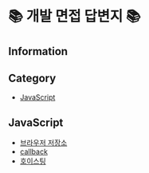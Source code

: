 # 📚 개발 면접 답변지 📚

## Information

## Category
* [JavaScript](##javascript)


## JavaScript
- [브라우저 저장소](https://github.com/hae-on/kongdak-kongdak_interview/blob/main/JavaScript/%EB%B8%8C%EB%9D%BC%EC%9A%B0%EC%A0%80%EC%A0%80%EC%9E%A5%EC%86%8C.md)
- [callback](https://github.com/hae-on/kongdak-kongdak_interview/blob/main/JavaScript/callback.md)
- [호이스팅](https://github.com/hae-on/kongdak-kongdak_interview/blob/main/JavaScript/%ED%98%B8%EC%9D%B4%EC%8A%A4%ED%8C%85.md)
